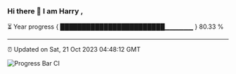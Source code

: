 ### Hi there 👋 I am Harry , 

⏳ Year progress { ████████████████████████▁▁▁▁▁▁ } 80.33 %

---

⏰ Updated on Sat, 21 Oct 2023 04:48:12 GMT

![Progress Bar CI](https://github.com/duykhang68/duykhang68/workflows/Progress%20Bar%20CI/badge.svg)
